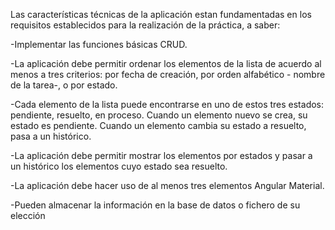 Las características técnicas de la aplicación estan fundamentadas en los requisitos establecidos para la realización de la práctica, a saber:

-Implementar las funciones básicas CRUD.

-La aplicación debe permitir ordenar los elementos de la lista de acuerdo al menos a tres criterios: por fecha de creación, por orden alfabético - nombre de la tarea-, o por estado.

-Cada elemento de la lista puede encontrarse en uno de estos tres estados: pendiente, resuelto, en proceso. Cuando un elemento nuevo se crea, su estado es pendiente. Cuando un elemento cambia su estado a resuelto, pasa a un histórico.

-La aplicación debe permitir mostrar los elementos por estados y pasar a un histórico los elementos cuyo estado sea resuelto.

-La aplicación debe hacer uso de al menos tres elementos Angular Material.

-Pueden almacenar la información en la base de datos o fichero de su elección
